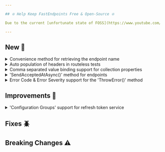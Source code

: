 ```yaml
---

## ❇️ Help Keep FastEndpoints Free & Open-Source ❇️

Due to the current [unfortunate state of FOSS](https://www.youtube.com/watch?v=H96Va36xbvo), please consider [becoming a sponsor](https://opencollective.com/fast-endpoints) and help us beat the odds to keep the project alive and free for everyone.

---
```


<!-- <details><summary>title text</summary></details> -->

## New 🎉

<details><summary>Convenience method for retrieving the endpoint name</summary>

You can now obtain the auto generated endpoint name like below for the purpose of custom link generation using the `LinkGenerator` class.

```cs
var endpointName = IEndpoint.GetName<SomeEndpoint>();
```

</details>

<details><summary>Auto population of headers in routeless tests</summary>

Given a request dto such as the following where a property is decorated with the `[FromHeader]` attribute:

```cs
sealed class Request
{
    [FromHeader]
    public string Title { get; set; }
    public string FirstName { get; set; }
    public string LastName { get; set; }
}
```

Previously, you had to manually add the header to the request in order for the endpoint to succeed without sending back an error response.
Now you can simply supply the value for the header when making the request as follows, and the header will be automatically added to the request with the value from the property.

```cs
var (rsp, res) = await App.Client.POSTAsync<MyEndpoint, Request, string>(
                     new()
                     {
                         Title = "Mrs.",
                         FirstName = "Doubt",
                         LastName = "Fire"
                     });
```

This automatic behavior can be disabled as follows if you'd like to keep the previous behavior:

```cs
POSTAsync<...>(..., populateHeaders: false);
```

</details>

<details><summary>Comma separated value binding support for collection properties</summary>

It was only possible to model bind collection properties if the values were submitted either as json arrays or duplicate keys.
You can now submit csv data for automatically binding to collection properties such as the following:

```cs
public class FindRequest
{
    [QueryParam]
    public string[] Status { get; set; }
}
```

A url with query parameters such as this would work out of the box now:

```ini
/find?status=queued,completed
```

</details>


<details><summary>'SendAcceptedAtAsync()' method for endpoints</summary>

The following method is now available for sending a `202 - Accepted` similarly to the `201 - Created` response.

```cs
await SendCreatedAtAsync<ProgressEndpoint>(new { Id = "123" });
```

</details>

<details><summary>Error Code & Error Severity support for the 'ThrowError()' method</summary>

A new overload has been added for the `ThroError()` method where you can supply an error code and an optional severity value as follows:

```cs
ThrowError("Account is locked out!", errorCode: "AccountLocked", severity: Severity.Error, statusCode: 423);
```

</details>

## Improvements 🚀

<details><summary>'Configuration Groups' support for refresh token service</summary>

Configuration groups were not previously compatible with the built-in refresh token functionality. You can now group refresh token service endpoints using a group as follows:

```cs
public class AuthGroup : Group
{
    public AuthGroup()
    {
        Configure("users/auth", ep => ep.Options(x => x.Produces(401)));
    }
}

public class UserTokenService : RefreshTokenService<TokenRequest, TokenResponse>
{
    public MyTokenService(IConfiguration config)
    {
        Setup(
            o =>
            {
                o.Endpoint("refresh-token", ep => 
                  { 
                    ep.Summary(s => s.Summary = "this is the refresh token endpoint");
                    ep.Group<AuthGroup>(); // this was not possible before
                  });
            });
    }
}
```

</details>

## Fixes 🪲

## Breaking Changes ⚠️